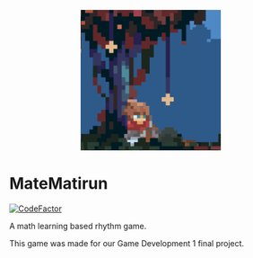 <p align="center">
  <img width="250px" src="Assets/Resources/Logo/MateMatirun.png">
</p>

# MateMatirun
[![CodeFactor](https://www.codefactor.io/repository/github/2haus/matematirun/badge?s=8bb7cffe39404b4e38ff931ab363d42ada2426bf)](https://www.codefactor.io/repository/github/2haus/matematirun)

A math learning based rhythm game.

This game was made for our Game Development 1 final project.
